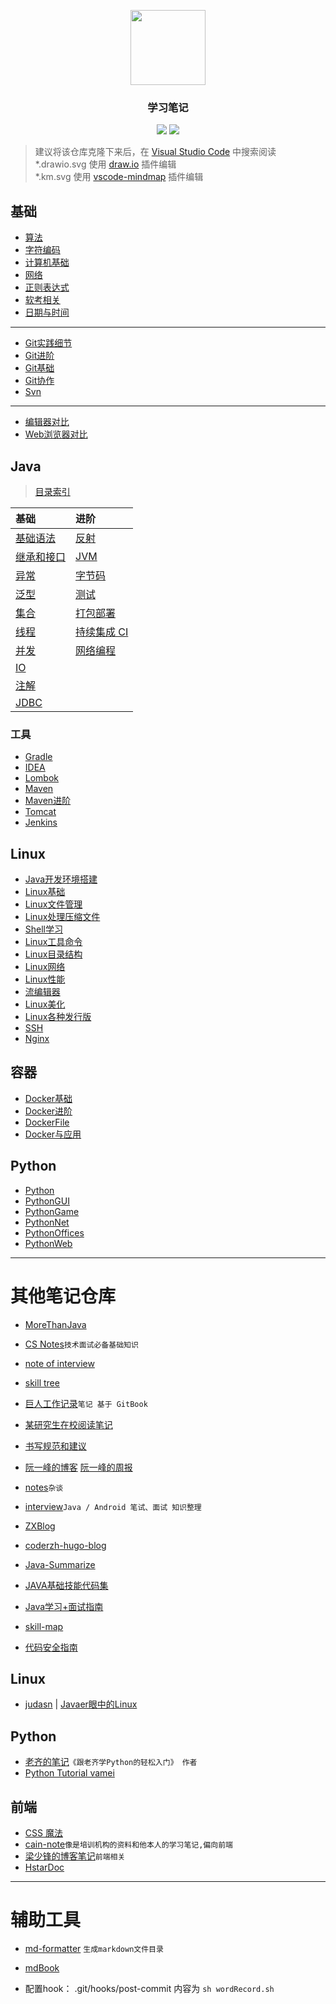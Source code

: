 <p align="center"><img width=120 src="https://www.svgrepo.com/show/181744/open-book-book.svg"></p>
<h3 align="center">学习笔记</h3>

<p align="center">
<a href="./SUMMARY.md"><img src="https://img.shields.io/badge/catalog-详细目录-brightgreen.svg"></a>
<a href="./Java/"><img src="https://img.shields.io/badge/JavaSE-Java基础-blue.svg"></a>
</p>

> 建议将该仓库克隆下来后，在 [Visual Studio Code](https://code.visualstudio.com/) 中搜索阅读  
> *.drawio.svg 使用 [draw.io](https://github.com/hediet/vscode-drawio) 插件编辑  
> *.km.svg 使用 [vscode-mindmap](https://github.com/eightHundreds/vscode-mindmap) 插件编辑  

## 基础
* [ 算法 ](/Algorithm/Algorithm.md)
* [ 字符编码 ](/Skills/CS/CharacterEncoding.md)
* [ 计算机基础 ](/Skills/CS/Computer.md)
* [ 网络 ](/Skills/Network/)
* [ 正则表达式 ](/Skills/RegularExpression.md)
* [ 软考相关 ](/Skills/SoftwareDesignEngineer.md)
* [ 日期与时间 ](/Skills/CS/Time.md)
************************
* [ Git实践细节 ](/Skills/Vcs/GitAction.md)
* [ Git进阶 ](/Skills/Vcs/GitAdvance.md)
* [ Git基础 ](/Skills/Vcs/GitBase.md)
* [ Git协作 ](/Skills/Vcs/GitTeam.md)
* [ Svn ](/Skills/Vcs/Svn.md)
************************
* [ 编辑器对比 ](/Skills/Application/Editor.md)
* [ Web浏览器对比 ](/Skills/Application/WebBrowser.md)

## Java 
> [目录索引](./Java/)

| 基础 | 进阶 |
|:----|:----|
| [基础语法](/Java/AdvancedLearning/JavaBasicSyntax.md)  | [反射](/Java/AdvancedLearning/JavaReflection.md) |
| [继承和接口](/Java/AdvancedLearning/JavaInheritedAndInterface.md)  | [JVM](/Java/AdvancedLearning/JVM.md) |
| [异常](/Java/AdvancedLearning/JavaException.md)  | [字节码](/Java/AdvancedLearning/JavaClass.md) |
| [泛型](/Java/AdvancedLearning/JavaGenerics.md)  | [测试](/Java/Test/JavaTest.md) | 
| [集合](/Java/AdvancedLearning/JavaCollection.md)  | [打包部署](/Java/AdvancedLearning/JavaDeploy.md) |
| [线程](/Java/AdvancedLearning/JavaThread.md)  | [持续集成 CI](/Skills/DevOps/ContinuousIntegration.md) |
| [并发](/Java/AdvancedLearning/JavaConcurrency.md)  | [网络编程](/Java/AdvancedLearning/JavaNetwork.md) |
| [IO](/Java/AdvancedLearning/JavaIO.md)  |  |
| [注解](/Java/AdvancedLearning/JavaAnnotation.md)  |  |
| [JDBC](/Java/AdvancedLearning/JDBC.md) | |


### 工具

* [ Gradle ](/Java/Tool/Gradle.md)
* [ IDEA ](/Java/Tool/IDEA.md)
* [ Lombok ](/Java/Tool/Lombok.md)
* [ Maven ](/Java/Tool/Maven.md)
* [ Maven进阶 ](/Java/Tool/MavenAdvance.md)
* [ Tomcat ](/Java/Tool/Tomcat.md)
* [ Jenkins ](/Skills/DevOps/Jenkins.md)

## Linux
* [ Java开发环境搭建 ](/Linux/JavaDevInit.md)
* [ Linux基础 ](/Linux/Base/LinuxBase.md)
* [ Linux文件管理 ](/Linux/Base/LinuxFile.md)
* [ Linux处理压缩文件 ](/Linux/Base/LinuxCompressFile.md)
* [ Shell学习 ](/Script/ShellLearn.md)
* [ Linux工具命令 ](/Linux/Base/LinuxCommand.md)
* [ Linux目录结构 ](/Linux/Base/LinuxDirectoryStructure.md)
* [ Linux网络 ](/Linux/Base/LinuxNetwork.md)
* [ Linux性能 ](/Linux/Base/LinuxPerformance.md)
* [ 流编辑器 ](/Linux/Base/LinuxStreamEditor.md)
* [ Linux美化 ](/Linux/Base/LinuxUI.md)
* [ Linux各种发行版 ](/Linux/Base/ReleaseExperience.md)
* [ SSH ](/Linux/Base/SSH.md)
* [ Nginx ](/Linux/Tool/Nginx.md)

## 容器
* [ Docker基础 ](/Linux/Container/Docker.md)
* [ Docker进阶 ](/Linux/Container/DockerAdvance.md)
* [ DockerFile ](/Linux/Container/DockerFile.md)
* [ Docker与应用 ](/Linux/Container/DockerSoft.md)

## Python
* [ Python ](/Python/Python.md)
* [ PythonGUI ](/Python/PythonGUI.md)
* [ PythonGame ](/Python/PythonGame.md)
* [ PythonNet ](/Python/PythonNet.md)
* [ PythonOffices ](/Python/PythonOffices.md)
* [ PythonWeb ](/Python/PythonWeb.md)

************************

# 其他笔记仓库
- [MoreThanJava](https://github.com/wmyskxz/MoreThanJava)
- [CS Notes](https://github.com/CyC2018/CS-Notes)`技术面试必备基础知识`
- [note of interview ](https://github.com/zhengjianglong915/note-of-interview)
- [skill tree](https://github.com/linw7/Skill-Tree)
- [巨人工作记录](https://ztgame.shenyu.me/)`笔记 基于 GitBook`
- [某研究生在校阅读笔记](https://github.com/lanxuezaipiao/ReadingNotes)
- [书写规范和建议](https://github.com/sparanoid/chinese-copywriting-guidelines)
- [阮一峰的博客](https://github.com/ruanyf/articles) [阮一峰的周报](https://github.com/ruanyf/weekly)
- [notes](https://github.com/district10/notes)`杂谈`
- [interview](https://github.cUIom/hadyang/interview)`Java / Android 笔试、面试 知识整理`
- [ZXBlog](https://github.com/UIZXZxin/ZXBlog)
- [coderzh-hugo-blog ](https://github.com/coderzh/coderzh-hugo-blog)
- [Java-Summarize](https://github.com/zaiyunduan123/Java-Summarize)
- [JAVA基础技能代码集](https://github.com/veezean/JavaBasicSkills)
- [Java学习+面试指南](https://github.com/BookaiCode/JavaRecord)

- [skill-map](https://github.com/TeamStuQ/skill-map)
- [代码安全指南](https://github.com/Tencent/secguide)

## Linux 
- [judasn](https://github.com/judasn/hexo-blog) | [Javaer眼中的Linux](https://github.com/judasn/Linux-Tutorial)

## Python
- [老齐的笔记](https://github.com/qiwsir/ITArticles)`《跟老齐学Python的轻松入门》 作者`
- [Python Tutorial vamei](https://github.com/Vamei/Python-Tutorial-Vamei)

## 前端
- [CSS 魔法](https://github.com/cssmagic/blog)
- [cain-note](https://github.com/james-cain/cain-note)`像是培训机构的资料和他本人的学习笔记,偏向前端`
- [梁少锋的博客笔记](https://github.com/youngwind/blog)`前端相关`
- [HstarDoc](https://github.com/hstarorg/HstarDoc)

************************

# 辅助工具
- [md-formatter](https://github.com/Kuangcp/GoBase/tree/master/toolbox/md-formatter) `生成markdown文件目录`
- [mdBook](https://github.com/rust-lang/mdBook)

- 配置hook： .git/hooks/post-commit 内容为 `sh wordRecord.sh`


